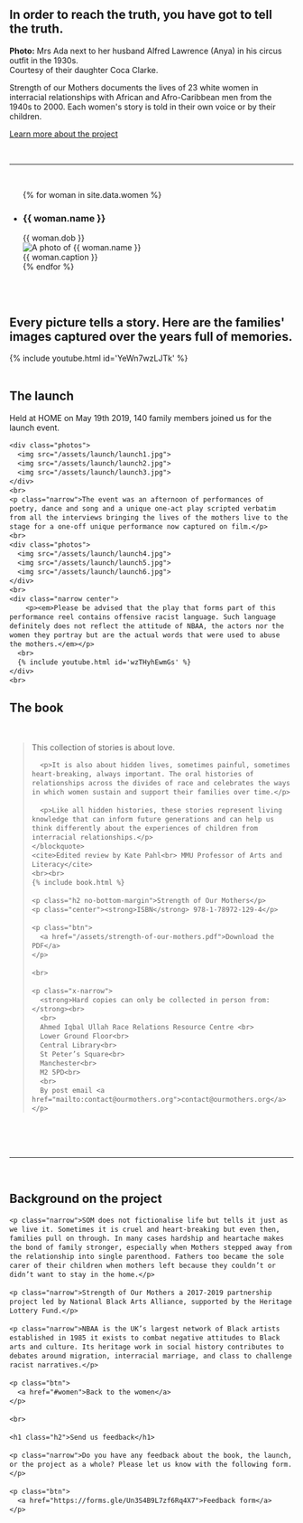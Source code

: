 ---
---

<section>
  <div class="hero__wrapper">
    <div class="hero">
      <div class="content">
        <h1 class="hero__title narrow">In order to reach the truth, you have got to tell the truth.</h1>
      </div>
    </div>
  </div>

  <div class="hero__caption">
    <div class="content">
      <div class="hero__caption-text">
        <strong>Photo:</strong> Mrs Ada next to her husband Alfred Lawrence (Anya) in his circus outfit in the 1930s.<br> Courtesy of their daughter Coca Clarke.
      </div>
    </div>
  </div>

  <div class="content">
    <p class="h2 narrow">Strength of our Mothers documents the lives of 23 white women in interracial relationships with African and Afro-Caribbean men from the 1940s to 2000. Each women's story is told in their own voice or by their children.</p>
    <p class="btn">
      <a href="#about">Learn more about the project</a>
    </p>
  </div>
  <br>
</section>

<hr>

<section id="women">
  <div class="content">
    <br>
    <ul class="women reset">
      {% for woman in site.data.women %}
        <li class="woman">
          <h3 class="woman__name">{{ woman.name }}</h3>
          <div class="woman__dob">{{ woman.dob }}</div>
          <img src="/assets/women/{{ woman.photo }}" class="woman__photo" alt="A photo of {{ woman.name }}">
          <div class="woman__caption">{{ woman.caption }}</div>
        </li>
      {% endfor %}
    </ul>
  </div>
  <br><br>
</section>

<section>
  <div class="theme-2">
    <div class="content content--padding">
      <h2 class="narrow">Every picture tells a story. Here are the families' images captured over the years full of memories.</h2>
      {% include youtube.html id='YeWn7wzLJTk' %}
    </div>
    <br>
  </div>
</section>

<section id="performances">
  <div class="theme-3">
    <div class="content content--padding">
      <h1>The launch</h1>
    </div>
  </div>

  <div class="content">
    <p class="h2 narrow">Held at HOME on May 19th 2019, 140 family members joined us for the launch event.</p>

    <div class="photos">
      <img src="/assets/launch/launch1.jpg">
      <img src="/assets/launch/launch2.jpg">
      <img src="/assets/launch/launch3.jpg">
    </div>
    <br>
    <p class="narrow">The event was an afternoon of performances of poetry, dance and song and a unique one-act play scripted verbatim from all the interviews bringing the lives of the mothers live to the stage for a one-off unique performance now captured on film.</p>
    <br>
    <div class="photos">
      <img src="/assets/launch/launch4.jpg">
      <img src="/assets/launch/launch5.jpg">
      <img src="/assets/launch/launch6.jpg">
    </div>
    <br>
    <div class="narrow center">
        <p><em>Please be advised that the play that forms part of this performance reel contains offensive racist language. Such language definitely does not reflect the attitude of NBAA, the actors nor the women they portray but are the actual words that were used to abuse the mothers.</em></p>
      <br>
      {% include youtube.html id='wzTHyhEwmGs' %}
    </div>
    <br>
  </div>
</section>

<section id="book">
  <div class="theme-3">
    <div class="content content--padding">
      <h1>The book</h1>
    </div>
  </div>

  <div class="content">
    <br>
    <blockquote class="x-narrow">
      <p>This collection of stories is about love.</p>

      <p>It is also about hidden lives, sometimes painful, sometimes heart-breaking, always important. The oral histories of relationships across the divides of race and celebrates the ways in which women sustain and support their families over time.</p>

      <p>Like all hidden histories, these stories represent living knowledge that can inform future generations and can help us think differently about the experiences of children from interracial relationships.</p>
    </blockquote>
    <cite>Edited review by Kate Pahl<br> MMU Professor of Arts and Literacy</cite>
    <br><br>
    {% include book.html %}

    <p class="h2 no-bottom-margin">Strength of Our Mothers</p>
    <p class="center"><strong>ISBN</strong> 978-1-78972-129-4</p>

    <p class="btn">
      <a href="/assets/strength-of-our-mothers.pdf">Download the PDF</a>
    </p>

    <br>

    <p class="x-narrow">
      <strong>Hard copies can only be collected in person from:</strong><br>
      <br>
      Ahmed Iqbal Ullah Race Relations Resource Centre <br>
      Lower Ground Floor<br>
      Central Library<br>
      St Peter’s Square<br>
      Manchester<br>
      M2 5PD<br>
      <br>
      By post email <a href="mailto:contact@ourmothers.org">contact@ourmothers.org</a>
    </p>
  </div>
</section>

<br><br><br>
<hr>

<section id="about">
  <div class="content">
    <br>
    <h1 class="h2">Background on the project</h1>

    <p class="narrow">SOM does not fictionalise life but tells it just as we live it. Sometimes it is cruel and heart-breaking but even then, families pull on through. In many cases hardship and heartache makes the bond of family stronger, especially when Mothers stepped away from the relationship into single parenthood. Fathers too became the sole carer of their children when mothers left because they couldn’t or didn’t want to stay in the home.</p>

    <p class="narrow">Strength of Our Mothers a 2017-2019 partnership project led by National Black Arts Alliance, supported by the Heritage Lottery Fund.</p>

    <p class="narrow">NBAA is the UK’s largest network of Black artists established in 1985 it exists to combat negative attitudes to Black arts and culture. Its heritage work in social history contributes to debates around migration, interracial marriage, and class to challenge racist narratives.</p>

    <p class="btn">
      <a href="#women">Back to the women</a>
    </p>

    <br>

    <h1 class="h2">Send us feedback</h1>

    <p class="narrow">Do you have any feedback about the book, the launch, or the project as a whole? Please let us know with the following form.</p>

    <p class="btn">
      <a href="https://forms.gle/Un3S4B9L7zf6Rq4X7">Feedback form</a>
    </p>



  </div>
</section>
